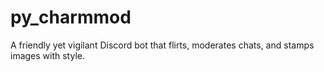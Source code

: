 # py_charmmod
A friendly yet vigilant Discord bot that flirts, moderates chats, and stamps images with style.

